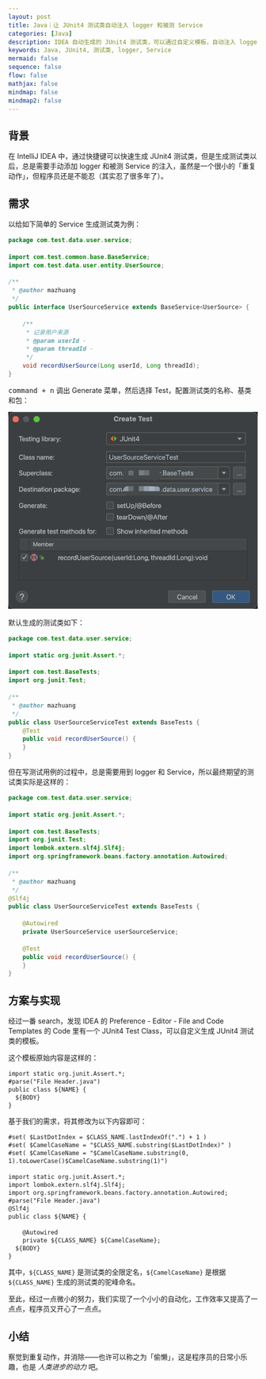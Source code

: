 ```yaml
---
layout: post
title: Java｜让 JUnit4 测试类自动注入 logger 和被测 Service
categories: [Java]
description: IDEA 自动生成的 JUnit4 测试类，可以通过自定义模板，自动注入 logger 和被测 Service。
keywords: Java, JUnit4, 测试类, logger, Service
mermaid: false
sequence: false
flow: false
mathjax: false
mindmap: false
mindmap2: false
---
```


## 背景

在 IntelliJ IDEA 中，通过快捷键可以快速生成 JUnit4 测试类，但是生成测试类以后，总是需要手动添加 logger 和被测 Service 的注入，虽然是一个很小的「重复动作」，但程序员还是不能忍（其实忍了很多年了）。

## 需求

以给如下简单的 Service 生成测试类为例：

```java
package com.test.data.user.service;

import com.test.common.base.BaseService;
import com.test.data.user.entity.UserSource;

/**
 * @author mazhuang
 */
public interface UserSourceService extends BaseService<UserSource> {

    /**
     * 记录用户来源
     * @param userId -
     * @param threadId -
     */
    void recordUserSource(Long userId, Long threadId);
}
```

<kbd>command + n</kbd> 调出 Generate 菜单，然后选择 Test，配置测试类的名称、基类和包：

![](/images/posts/java/idea-generate-junit4-test-class.png)

默认生成的测试类如下：

```java
package com.test.data.user.service;

import static org.junit.Assert.*;

import com.test.BaseTests;
import org.junit.Test;

/**
 * @author mazhuang
 */
public class UserSourceServiceTest extends BaseTests {
    @Test
    public void recordUserSource() {
    }
}
```

但在写测试用例的过程中，总是需要用到 logger 和 Service，所以最终期望的测试类实际是这样的：

```java
package com.test.data.user.service;

import static org.junit.Assert.*;

import com.test.BaseTests;
import org.junit.Test;
import lombok.extern.slf4j.Slf4j;
import org.springframework.beans.factory.annotation.Autowired;

/**
 * @author mazhuang
 */
@Slf4j
public class UserSourceServiceTest extends BaseTests {

    @Autowired
    private UserSourceService userSourceService;

    @Test
    public void recordUserSource() {
    }
}
```

## 方案与实现

经过一番 search，发现 IDEA 的 Preference - Editor - File and Code Templates 的 Code 里有一个 JUnit4 Test Class，可以自定义生成 JUnit4 测试类的模板。

这个模板原始内容是这样的：

```velocity
import static org.junit.Assert.*;
#parse("File Header.java")
public class ${NAME} {
  ${BODY}
}
```

基于我们的需求，将其修改为以下内容即可：

```velocity
#set( $LastDotIndex = $CLASS_NAME.lastIndexOf(".") + 1 )
#set( $CamelCaseName = "$CLASS_NAME.substring($LastDotIndex)" )
#set( $CamelCaseName = "$CamelCaseName.substring(0, 1).toLowerCase()$CamelCaseName.substring(1)")

import static org.junit.Assert.*;
import lombok.extern.slf4j.Slf4j;
import org.springframework.beans.factory.annotation.Autowired;
#parse("File Header.java")
@Slf4j
public class ${NAME} {

    @Autowired
    private ${CLASS_NAME} ${CamelCaseName};
  ${BODY}
}
```

其中，`${CLASS_NAME}` 是测试类的全限定名，`${CamelCaseName}` 是根据 `${CLASS_NAME}` 生成的测试类的驼峰命名。

至此，经过一点微小的努力，我们实现了一个小小的自动化，工作效率又提高了一点点，程序员又开心了一点点。

## 小结

察觉到重复动作，并消除——也许可以称之为「偷懒」，这是程序员的日常小乐趣，也是 *人类进步的动力* 吧。